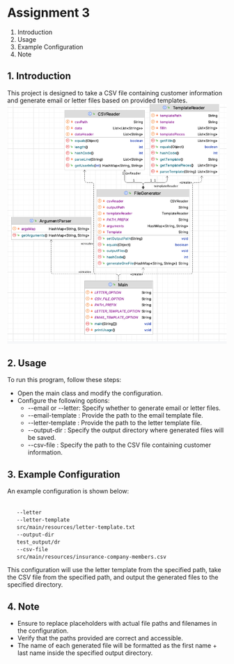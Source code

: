 # Assignment 3

1. Introduction
2. Usage
3. Example Configuration
4. Note

## 1. Introduction
This project is designed to take a CSV file containing customer information and generate email or letter files based on provided templates.
![UML](HW3_PROBLEM1.png)


## 2. Usage
To run this program, follow these steps:
- Open the main class and modify the configuration.
- Configure the following options:
  - --email or --letter: Specify whether to generate email or letter files.
  - --email-template <file>: Provide the path to the email template file.
  - --letter-template <file>: Provide the path to the letter template file.
  - --output-dir <path>: Specify the output directory where generated files will be saved.
  - --csv-file <path>: Specify the path to the CSV file containing customer information.

## 3. Example Configuration
An example configuration is shown below:

<code>
   --letter
   --letter-template
   src/main/resources/letter-template.txt
   --output-dir
   test_output/dr
   --csv-file
   src/main/resources/insurance-company-members.csv
</code>

This configuration will use the letter template from the specified path, take the CSV file from the specified path, and output the generated files to the specified directory.

## 4. Note
- Ensure to replace placeholders with actual file paths and filenames in the configuration.
- Verify that the paths provided are correct and accessible.
- The name of each generated file will be formatted as the first name + last name inside the specified output directory.





